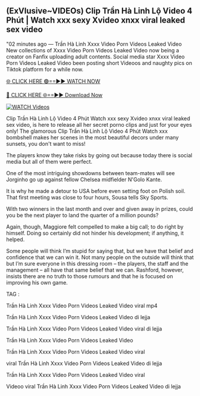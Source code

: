 ## (ExVlusive~VIDEOs) Clip Trần Hà Linh Lộ Video 4 Phút | Watch xxx sexy Xvideo xnxx viral leaked sex video


"02 minutes ago —  Trần Hà Linh Xxxx Video Porn Videos Leaked Video New collections of   Xxxx Video Porn Videos Leaked Video now being a creator on Fanfix uploading adult contents. Social media star   Xxxx Video Porn Videos Leaked Video been posting short Videoos and naughty pics on Tiktok platform for a while now.


[🌐 CLICK HERE 🟢==►► WATCH NOW](https://ultra-bulletin.blogspot.com/p/ultra-bulletin-23.html)

[🔴 CLICK HERE 🌐==►► Download Now](https://ultra-bulletin.blogspot.com/p/ultra-bulletin-23.html)

[![WATCH Videos](https://i.imgur.com/dJHk4Zq.gif)](https://ultra-bulletin.blogspot.com/p/ultra-bulletin-23.html)


Clip Trần Hà Linh Lộ Video 4 Phút Watch xxx sexy Xvideo xnxx viral leaked sex video, is here to release all her secret porno clips and just for your eyes only! The glamorous Clip Trần Hà Linh Lộ Video 4 Phút Watch xxx bombshell makes her scenes in the most beautiful decors under many sunsets, you don't want to miss!
 
The players know they take risks by going out because today there is social media but all of them were perfect. 

One of the most intriguing showdowns between team-mates will see Jorginho go up against fellow Chelsea midfielder N'Golo Kante.

It is why he made a detour to USA before even setting foot on Polish soil.  That first meeting was close to four hours, Sousa tells Sky Sports. 

With two winners in the last month and over and given away in prizes, could you be the next player to land the quarter of a million pounds? 

Again, though, Maggiore felt compelled to make a big call; to do right by himself. Doing so certainly did not hinder his development; if anything, it helped.

Some people will think I’m stupid for saying that, but we have that belief and confidence that we can win it. Not many people on the outside will think that but I’m sure everyone in this dressing room – the players, the staff and the management – all have that same belief that we can.
Rashford, however, insists there are no truth to those rumours and that he is focused on improving his own game.

TAG :

Trần Hà Linh Xxxx Video Porn Videos Leaked Video viral mp4

Trần Hà Linh Xxxx Video Porn Videos Leaked Video di lejja

Trần Hà Linh Xxxx Video Porn Videos Leaked Video viral di lejja

Trần Hà Linh Xxxx Video Porn Videos Leaked Video

Trần Hà Linh Xxxx Video Porn Videos Leaked Video viral

viral Trần Hà Linh Xxxx Video Porn Videos Leaked Video di lejja

Trần Hà Linh Xxxx Video Porn Videos Leaked Video viral

Videoo viral Trần Hà Linh Xxxx Video Porn Videos Leaked Video di lejja
